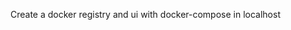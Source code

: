 <!--
 * @Author: clingxin
 * @Date: 2021-05-08 16:15:19
 * @LastEditors: clingxin
 * @LastEditTime: 2021-05-08 16:16:00
 * @FilePath: /docker-registry/README.md
-->
Create a docker registry and ui with docker-compose in localhost